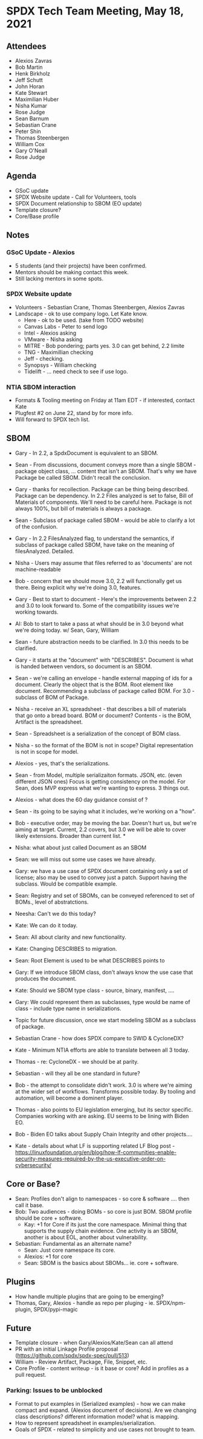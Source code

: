 # SPDX Tech Team Meeting, May 18, 2021

## Attendees
* Alexios Zavras
* Bob Martin
* Henk Birkholz
* Jeff Schutt
* John Horan
* Kate Stewart
* Maximilian Huber
* Nisha Kumar
* Rose Judge
* Sean Barnum
* Sebastian Crane
* Peter Shin
* Thomas Steenbergen
* William Cox
* Gary O'Neall
* Rose Judge


## Agenda
* GSoC update
* SPDX Website update - Call for Volunteers, tools
* SPDX Document relationship to SBOM (EO update)
* Template closure?
* Core/Base profile

## Notes
### GSoC Update - Alexios
* 5 students (and their projects) have been confirmed.
* Mentors should be making contact this week. 
* Still lacking mentors in some spots.

### SPDX Website update
* Volunteers - Sebastian Crane, Thomas Steenbergen, Alexios Zavras 
* Landscape - ok to use company logo.    Let Kate know.   
  * Here - ok to be used.  (take from TODO website)
  * Canvas Labs - Peter to send logo
  * Intel - Alexios asking
  * VMware - Nisha asking
  * MITRE - Bob pondering;  parts yes.  3.0 can get behind,  2.2 limite
  * TNG - Maximillian checking
  * Jeff - checking.
  * Synopsys - William checking
  * Tidelift - ... need check to see if use logo.
  
### NTIA SBOM interaction
* Formats & Tooling meeting on Friday at 11am EDT - if interested, contact Kate
* Plugfest #2 on June 22,  stand by for more info. 
* Will forward to SPDX tech list. 

## SBOM 
* Gary - In 2.2,  a SpdxDocument is equivalent to an SBOM.
* Sean - From discussions, document conveys more than a single SBOM - package object class,  ...  content that isn't an SBOM.   That's why we have Package be called SBOM.  Didn't recall the conclusion.    
* Gary - thanks for recollection.   Package can be thing being described.   Package can be dependency.   In 2.2 Files analyzed is set to false,  Bill of Materials of components.   We'll need to be careful here.   Package is not always 100%, but bill of materials is always a package.   
* Sean - Subclass of package called SBOM - would be able to clarify a lot of the confusion.
* Gary - In 2.2  FilesAnalyzed flag, to understand the semantics,  if subclass of package called SBOM, have take on the meaning of filesAnalyzed.   Detailed.
* Nisha - Users may assume that files referred to as 'documents' are not machine-readable
* Bob - concern that we should move 3.0,   2.2 will functionally get us there.   Being explicit why we're doing 3.0,  features.    
* Gary - Best to start to document - Here's the improvements between 2.2 and 3.0 to look forward to.   Some of the compatibility issues we're working towards. 
* AI:  Bob to start to take a pass at what should be in 3.0 beyond what we're doing today.   w/ Sean, Gary, William

* Sean - future abstraction needs to be clarified.  In 3.0 this needs to be clarified.

* Gary - it starts at the "document" with "DESCRIBES".   Document is what is handed between vendors, so document is an SBOM.   

* Sean - we're calling an envelope - handle external mapping of ids for a document.   Clearly the object that is the BOM.    Root element like document.    Recommending a subclass of package called BOM. 
For 3.0 - subclass of BOM of Package.  

* Nisha - receive an XL spreadsheet - that describes a bill of materials that go onto a bread board.   BOM or document?  Contents - is the BOM,  Artifact is the spreadsheet. 
* Sean - Spreadsheet is a serialization of the concept of BOM class. 
* Nisha - so the format of the BOM is not in scope?   Digital representation is not in scope for model.   
* Alexios - yes, that's the serializations.   
* Sean - from Model, multiple serializaiton formats.   JSON, etc. (even different JSON ones)   Focus is getting consistency on the model.   For Sean, does MVP express what we're wanting to express.    3 things out. 

* Alexios - what does the 60 day guidance consist of ?
* Sean - its going to be saying what it includes,   we're working on a "how".
* Bob - executive order,  may be moving the bar.   Doesn't hurt us, but we're aiming at target.  Current,  2.2 covers, but 3.0 we will be able to cover likely extensions.   Broader than current list. *

* Nisha:  what about just called Document as an SBOM
* Sean: we will miss out some use cases we have already.
* Gary:  we have a use case of SPDX document containing only a set of license;  also may be used to convey just a patch.   Support having the subclass.   Would be compatible example.
* Sean:  Registry and set of SBOMs, can be conveyed referenced to set of BOMs.,  level of abstratctions.
* Neesha:  Can't we do this today?   
* Kate: We can do it today.
* Sean: All about clarity and new functionality. 

* Kate:  Changing DESCRIBES to migration.
* Sean:   Root Element is used to be what DESCRIBES points to
* Gary:  If we introduce SBOM class,  don't always know the use case that produces the document. 

* Kate:  Should we SBOM type class - source,  binary, manifest, ....  
* Gary:  We could represent them as subclasses,   type would be name of class - include type name in serializations.  
* Topic for future discussion, once we start modeling SBOM as a subclass of package. 

* Sebastian Crane - how does SPDX compare to SWID & CycloneDX?
* Kate - Minimum NTIA efforts are able to translate between all 3 today.
* Thomas - re: CycloneDX - we should be at parity.   
* Sebastian - will they all be one standard in future?
* Bob - the attempt to consolidate didn't work.   3.0 is where we're aiming at the wider set of workflows.   Transforms possible today.    By tooling and automation, will become a dominent player. 
* Thomas - also points to EU legislation emerging, but its sector specific.  Companies working with are asking.  EU seems to be lining with Biden EO. 
* Bob - Biden EO talks about Supply Chain Integrity and other projects....
* Kate - details about what LF is supporting related  LF Blog post - https://linuxfoundation.org/en/blog/how-lf-communities-enable-security-measures-required-by-the-us-executive-order-on-cybersecurity/

## Core or Base?
* Sean: Profiles don't align to namespaces - so core & software .... then call it base. 
* Bob: Two audiences - doing BOMs - so core is just BOM.     SBOM profile should be core + software.
  * Kay: +1 for Core if its just the core namespace.   Minimal thing that supports the supply chain evidence.   One 
 activity is an SBOM,  another is about EOL,  another about vulnerability.
* Sebastian:  Fundamental as an alternate name?   
  * Sean:  Just core namespace its core.  
  * Alexios: +1 for core
  * Sean: SBOM is the basics about SBOMs... ie.  core + software. 

## Plugins
* How handle multiple plugins that are going to be emerging?  
* Thomas, Gary, Alexios - handle as repo per pluging - ie. SPDX/npm-plugin, SPDX/pypi-magic

## Future
* Template closure - when Gary/Alexios/Kate/Sean can all attend
* PR with an initial Linkage Profile proposal (https://github.com/spdx/spdx-spec/pull/513)
* William - Review Artifact, Package, File, Snippet, etc.
* Core Profile - content writeup  - is it base or core?    Add in profiles as a pull request. 

### Parking:  Issues to be unblocked
* Format to put examples in (Serialized examples) - how we can make compact and expand.   (Alexios document of decisions).   Are we changing class descriptions?  different information model?  what is mapping.
* How to represent spreadsheet in examples/serialization. 
* Goals of SPDX - related to simplicity and use cases not brought to team.


